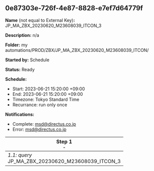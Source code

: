 ## 0e87303e-726f-4e87-8828-e7ef7d64779f

**Name** (not equal to External Key)**:** JP_MA_ZBX_20230620_M23608039_ITCON_3

**Description:** n/a

**Folder:** my automations/PROD/ZBX/JP_MA_ZBX_20230620_M23608039_ITCON/

**Started by:** Schedule

**Status:** Ready

**Schedule:**

* Start: 2023-06-21 15:20:00 +09:00
* End: 2023-06-21 15:20:00 +09:00
* Timezone: Tokyo Standard Time
* Recurrance: run only once

**Notifications:**

* Complete: msd@directus.co.jp
* Error: msd@directus.co.jp

| Step 1<br>_<small>-</small>_ |
| --- |
| _1.1: query_<br>JP_MA_ZBX_20230620_M23608039_ITCON_3 |
